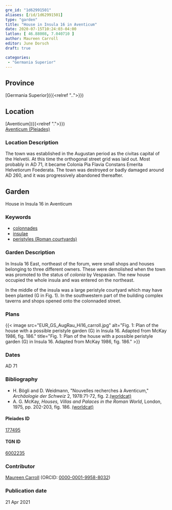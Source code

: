 ```yaml
---
gre_id: "1d62991501"
aliases: [/id/1d62991501]
type: "garden"
title: "House in Insula 16 in Aventicum"
date: 2020-07-15T10:24:03-04:00
latlon: [ 46.88008, 7.040710 ]
author: Maureen Carroll
editor: June Dorsch
draft: true

categories:
 - "Germania Superior"
---
```


## Province

[Germania Superior]({{<relref "..">}})  

<!--### Province Description-->

<!-- DESCRIPTION -->


## Location

[Aventicum]({{<relref ".">}}) \
[Aventicum (Pleiades)](https://pleiades.stoa.org/places/177495)

### Location Description

The town was established in the Augustan period as the civitas capital of the Helvetii. At this time the orthogonal street grid was laid out. Most probably in AD 71, it became Colonia Pia Flavia Constans Emerita Helvetiorum Foederata. The town was destroyed or badly damaged around AD 260, and it was progressively abandoned thereafter.

<!--## Sublocation-->

<!--
[AREA WITHIN LOCATION, LIKE “PALATINE HILL”](GEOREFERENCE LINK)
A sublocation is any area larger than an individual garden, but located within a location. I would always try to include a link to a controlled vocabulary here if possible. This ID may well be different from the Garden ID, e.g., Pompeii versus a Garden in one of the houses which has its own Pleiades ID.
-->

<!--### Sublocation Description-->

<!-- DESCRIPTION -->

## Garden

House in Insula 16 in Aventicum

### Keywords

- [colonnades](http://vocab.getty.edu/page/aat/300002613)
- [insulae](http://vocab.getty.edu/page/aat/300000325)
- [peristyles (Roman courtyards)](http://vocab.getty.edu/page/aat/300080971)

### Garden Description

In Insula 16 East, northeast of the forum, were small shops and houses belonging to three different owners. These were demolished when the town was promoted to the status of *colonia* by Vespasian. The new house occupied the whole insula and was entered on the northeast.

In the middle of the insula was a large peristyle courtyard which may have been planted (G in Fig. 1). In the southwestern part of the building complex taverns and shops opened onto the colonnaded street.

<!--### Maps-->

<!--
{{< image src="image_name.ext" alt="alt_text" title="CAPTION" >}}
-->

### Plans

{{< image src="EUR_GS_AugRau_Hi16_carroll.jpg" alt="Fig. 1: Plan of the house with a possible peristyle garden (G) in Insula 16. Adapted from McKay 1986, fig. 186." title="Fig. 1: Plan of the house with a possible peristyle garden (G) in Insula 16. Adapted from McKay 1986, fig. 186." >}}

<!--### Images-->

<!--
{{< image src="image_name.ext" alt="alt_text" title="CAPTION" >}}
-->

### Dates

AD 71

### Bibliography

* H. Bögli and D. Weidmann, "Nouvelles recherches à Aventicum," *Archäologie der Schweiz* 2, 1978:71-72, fig. 2.[(worldcat)](http://www.worldcat.org/oclc/891764106)
* A. G. McKay, *Houses, Villas and Palaces in the Roman World*, London, 1975, pp. 202-203, fig. 186. [(worldcat)](http://www.worldcat.org/oclc/901557900)

<!--#### Periodo ID-->

<!-- [PERIODO_ID](https://pleiades.stoa.org/places/PLEIADES_ID) -->

#### Pleiades ID

[177495](https://pleiades.stoa.org/places/177495)

#### TGN ID

[6002235](http://vocab.getty.edu/page/tgn/6002235)

### Contributor

[Maureen Carroll](https://www.sheffield.ac.uk/archaeology/our-people/academic-staff/maureen-carroll) (ORCID: [0000-0001-9958-8032](https://orcid.org/0000-0001-9958-8032))

### Publication date


21 Apr 2021

<!--### Related articles-->

<!-- Links to other related articles. Leave blank for now -->